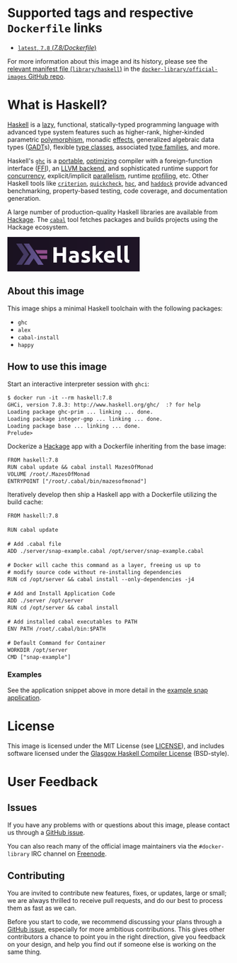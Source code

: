 # Supported tags and respective `Dockerfile` links

- [`latest`, `7.8` (*7.8/Dockerfile*)](https://github.com/darinmorrison/docker-haskell/blob/399ec9abffb3c86d6747d7ab5dc40556d6de9e4b/7.8/Dockerfile)

For more information about this image and its history, please see the [relevant
manifest file
(`library/haskell`)](https://github.com/docker-library/official-images/blob/master/library/haskell)
in the [`docker-library/official-images` GitHub
repo](https://github.com/docker-library/official-images).

# What is Haskell?

[Haskell](http://www.haskell.org) is a
[lazy](http://en.wikibooks.org/wiki/Haskell/Laziness), functional,
statically-typed programming language with advanced type system features such as
higher-rank, higher-kinded parametric
[polymorphism](http://en.wikibooks.org/wiki/Haskell/Polymorphism), monadic
[effects](http://en.wikibooks.org/wiki/Haskell/Understanding_monads/IO),
generalized algebraic data types
([GADT](http://en.wikibooks.org/wiki/Haskell/GADT)s), flexible [type
classes](http://en.wikibooks.org/wiki/Haskell/Advanced_type_classes), associated
[type families](http://en.wikipedia.org/wiki/Type_family), and more.

Haskell's [`ghc`](http://www.haskell.org/ghc) is a
[portable](https://ghc.haskell.org/trac/ghc/wiki/Platforms),
[optimizing](http://benchmarksgame.alioth.debian.org/u64q/haskell.php) compiler
with a foreign-function interface
([FFI](http://en.wikibooks.org/wiki/Haskell/FFI)), an [LLVM
backend](https://www.haskell.org/ghc/docs/7.8.3/html/users_guide/code-generators.html),
and sophisticated runtime support for
[concurrency](http://en.wikibooks.org/wiki/Haskell/Concurrency),
explicit/implicit [parallelism](http://community.haskell.org/~simonmar/pcph/),
runtime [profiling](http://www.haskell.org/haskellwiki/ThreadScope), etc. Other
Haskell tools like
[`criterion`](http://www.serpentine.com/criterion/tutorial.html),
[`quickcheck`](https://www.fpcomplete.com/user/pbv/an-introduction-to-quickcheck-testing),
[`hpc`](http://www.haskell.org/haskellwiki/Haskell_program_coverage#Examples),
and [`haddock`](http://en.wikipedia.org/wiki/Haddock_(software)) provide
advanced benchmarking, property-based testing, code coverage, and documentation
generation.

A large number of production-quality Haskell libraries are available from
[Hackage](https://hackage.haskell.org). The
[`cabal`](https://www.fpcomplete.com/user/simonmichael/how-to-cabal-install)
tool fetches packages and builds projects using the Hackage ecosystem.

![logo](https://raw.githubusercontent.com/docker-library/docs/master/haskell/logo.png)

## About this image

This image ships a minimal Haskell toolchain with the following packages:

* `ghc`
* `alex`
* `cabal-install`
* `happy`

## How to use this image

Start an interactive interpreter session with `ghci`:

    $ docker run -it --rm haskell:7.8
    GHCi, version 7.8.3: http://www.haskell.org/ghc/  :? for help
    Loading package ghc-prim ... linking ... done.
    Loading package integer-gmp ... linking ... done.
    Loading package base ... linking ... done.
    Prelude>

Dockerize a [Hackage](http://hackage.haskell.org) app with a Dockerfile
inheriting from the base image:

    FROM haskell:7.8
    RUN cabal update && cabal install MazesOfMonad
    VOLUME /root/.MazesOfMonad
    ENTRYPOINT ["/root/.cabal/bin/mazesofmonad"]

Iteratively develop then ship a Haskell app with a Dockerfile utilizing the
build cache:

    FROM haskell:7.8

    RUN cabal update

    # Add .cabal file
    ADD ./server/snap-example.cabal /opt/server/snap-example.cabal

    # Docker will cache this command as a layer, freeing us up to
    # modify source code without re-installing dependencies
    RUN cd /opt/server && cabal install --only-dependencies -j4

    # Add and Install Application Code
    ADD ./server /opt/server
    RUN cd /opt/server && cabal install

    # Add installed cabal executables to PATH
    ENV PATH /root/.cabal/bin:$PATH

    # Default Command for Container
    WORKDIR /opt/server
    CMD ["snap-example"]

### Examples

See the application snippet above in more detail in the [example snap
application](https://github.com/darinmorrison/docker-haskell/tree/master/examples/7.8.3/snap).

# License

This image is licensed under the MIT License (see
[LICENSE](https://github.com/darinmorrison/docker-haskell/blob/master/LICENSE)),
and includes software licensed under the
[Glasgow Haskell Compiler License](https://www.haskell.org/ghc/license)
(BSD-style).

# User Feedback

## Issues

If you have any problems with or questions about this image, please contact us
 through a [GitHub issue](https://github.com/darinmorrison/docker-haskell/issues).

You can also reach many of the official image maintainers via the
`#docker-library` IRC channel on [Freenode](https://freenode.net).

## Contributing

You are invited to contribute new features, fixes, or updates, large or small;
we are always thrilled to receive pull requests, and do our best to process them
as fast as we can.

Before you start to code, we recommend discussing your plans 
through a [GitHub issue](https://github.com/darinmorrison/docker-haskell/issues), especially for more ambitious
contributions. This gives other contributors a chance to point you in the right
direction, give you feedback on your design, and help you find out if someone
else is working on the same thing.
